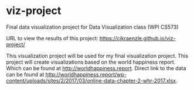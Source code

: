 # viz-project
Final data visualization project for Data Visualization class (WPI CS573)

URL to view the results of this project: https://cjkraenzle.github.io/viz-project/

This visualization project will be used for my final visualization project.  This project will create visualizations based on the world happiness report.  Which can be found at http://worldhappiness.report.  Direct link to the data can be found at http://worldhappiness.report/wp-content/uploads/sites/2/2017/03/online-data-chapter-2-whr-2017.xlsx.


